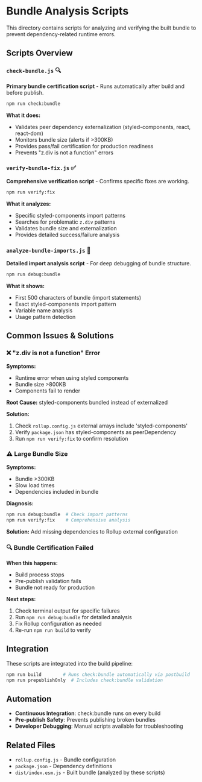 # Bundle Analysis Scripts

This directory contains scripts for analyzing and verifying the built bundle to prevent dependency-related runtime errors.

## Scripts Overview

### `check-bundle.js` 🔍
**Primary bundle certification script** - Runs automatically after build and before publish.

```bash
npm run check:bundle
```

**What it does:**
- Validates peer dependency externalization (styled-components, react, react-dom)
- Monitors bundle size (alerts if >300KB)
- Provides pass/fail certification for production readiness
- Prevents "z.div is not a function" errors

### `verify-bundle-fix.js` ✅
**Comprehensive verification script** - Confirms specific fixes are working.

```bash
npm run verify:fix
```

**What it analyzes:**
- Specific styled-components import patterns
- Searches for problematic `z.div` patterns
- Validates bundle size and externalization
- Provides detailed success/failure analysis

### `analyze-bundle-imports.js` 🔬
**Detailed import analysis script** - For deep debugging of bundle structure.

```bash
npm run debug:bundle
```

**What it shows:**
- First 500 characters of bundle (import statements)
- Exact styled-components import pattern
- Variable name analysis
- Usage pattern detection

## Common Issues & Solutions

### ❌ "z.div is not a function" Error

**Symptoms:**
- Runtime error when using styled components
- Bundle size >800KB
- Components fail to render

**Root Cause:**
styled-components bundled instead of externalized

**Solution:**
1. Check `rollup.config.js` external arrays include 'styled-components'
2. Verify `package.json` has styled-components as peerDependency
3. Run `npm run verify:fix` to confirm resolution

### ⚠️ Large Bundle Size

**Symptoms:**
- Bundle >300KB
- Slow load times
- Dependencies included in bundle

**Diagnosis:**
```bash
npm run debug:bundle  # Check import patterns
npm run verify:fix    # Comprehensive analysis
```

**Solution:**
Add missing dependencies to Rollup external configuration

### 🔍 Bundle Certification Failed

**When this happens:**
- Build process stops
- Pre-publish validation fails
- Bundle not ready for production

**Next steps:**
1. Check terminal output for specific failures
2. Run `npm run debug:bundle` for detailed analysis
3. Fix Rollup configuration as needed
4. Re-run `npm run build` to verify

## Integration

These scripts are integrated into the build pipeline:

```bash
npm run build        # Runs check:bundle automatically via postbuild
npm run prepublishOnly  # Includes check:bundle validation
```

## Automation

- **Continuous Integration**: check:bundle runs on every build
- **Pre-publish Safety**: Prevents publishing broken bundles
- **Developer Debugging**: Manual scripts available for troubleshooting

## Related Files

- `rollup.config.js` - Bundle configuration
- `package.json` - Dependency definitions
- `dist/index.esm.js` - Built bundle (analyzed by these scripts)
